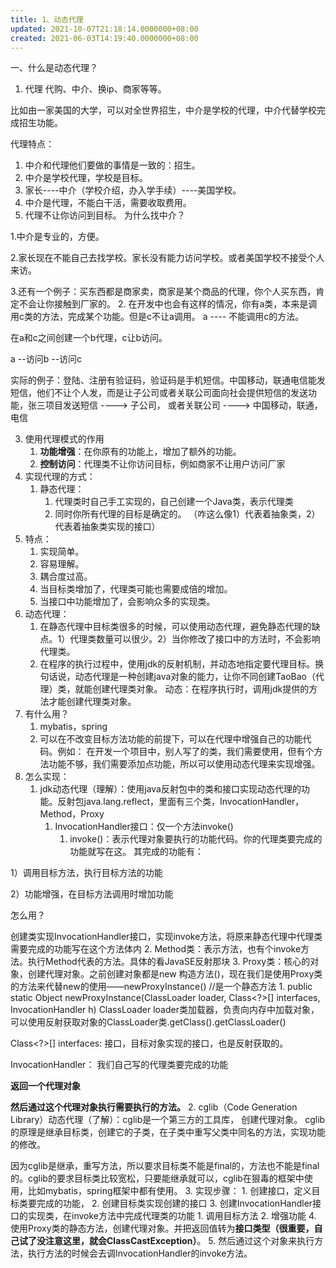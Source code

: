 ```yaml
---
title: 1、动态代理
updated: 2021-10-07T21:18:14.0000000+08:00
created: 2021-06-03T14:19:40.0000000+08:00
---
```


一、什么是动态代理？
1.  代理
代购、中介、换ip、商家等等。

比如由一家美国的大学，可以对全世界招生，中介是学校的代理，中介代替学校完成招生功能。

代理特点：
1.  中介和代理他们要做的事情是一致的：招生。
2.  中介是学校代理，学校是目标。
3.  家长----中介（学校介绍，办入学手续）----美国学校。
4.  中介是代理，不能白干活，需要收取费用。
5.  代理不让你访问到目标。
为什么找中介？

1.中介是专业的，方便。

2.家长现在不能自己去找学校。家长没有能力访问学校。或者美国学校不接受个人来访。

3.还有一个例子：买东西都是商家卖，商家是某个商品的代理，你个人买东西，肯定不会让你接触到厂家的。
2.  在开发中也会有这样的情况，你有a类，本来是调用c类的方法，完成某个功能。但是c不让a调用。
a ---- 不能调用c的方法。

在a和c之间创建一个b代理，c让b访问。

a --访问b --访问c

实际的例子：登陆、注册有验证码，验证码是手机短信。中国移动，联通电信能发短信，他们不让个人发，而是让子公司或者关联公司面向社会提供短信的发送功能，张三项目发送短信 ----\> 子公司， 或者关联公司 ----\> 中国移动，联通，电信

3.  使用代理模式的作用
    1.  **功能增强**：在你原有的功能上，增加了额外的功能。
    2.  **控制访问**：代理类不让你访问目标，例如商家不让用户访问厂家
4.  实现代理的方式：
    1.  静态代理：
        1.  代理类时自己手工实现的，自己创建一个Java类，表示代理类
        2.  同时你所有代理的目标是确定的。
（咋这么像1）代表着抽象类，2）代表着抽象类实现的接口）
3.  特点：
    1.  实现简单。
    2.  容易理解。
    3.  耦合度过高。
    4.  当目标类增加了，代理类可能也需要成倍的增加。
    5.  当接口中功能增加了，会影响众多的实现类。
2.  动态代理：
    1.  在静态代理中目标类很多的时候，可以使用动态代理，避免静态代理的缺点。1）代理类数量可以很少。2）当你修改了接口中的方法时，不会影响代理类。
    2.  在程序的执行过程中，使用jdk的反射机制，并动态地指定要代理目标。换句话说，动态代理是一种创建java对象的能力，让你不同创建TaoBao（代理）类，就能创建代理类对象。
动态：在程序执行时，调用jdk提供的方法才能创建代理类对象。
3.  有什么用？
    1.  mybatis，spring
    2.  可以在不改变目标方法功能的前提下，可以在代理中增强自己的功能代码。例如： 在开发一个项目中，别人写了的类，我们需要使用，但有个方法功能不够，我们需要添加点功能，所以可以使用动态代理来实现增强。
4.  怎么实现：
    1.  jdk动态代理（理解）：使用java反射包中的类和接口实现动态代理的功能。反射包java.lang.reflect，里面有三个类，InvocationHandler，Method，Proxy
        1.  InvocationHandler接口：仅一个方法invoke()
            1.  invoke()：表示代理对象要执行的功能代码。你的代理类要完成的功能就写在这。
其完成的功能有：

1）调用目标方法，执行目标方法的功能

2）功能增强，在目标方法调用时增加功能

怎么用？

创建类实现InvocationHandler接口，实现invoke方法，将原来静态代理中代理类需要完成的功能写在这个方法体内
2.  Method类：表示方法，也有个invoke方法。执行Method代表的方法。具体的看JavaSE反射那块
3.  Proxy类：核心的对象，创建代理对象。之前创建对象都是new 构造方法()，现在我们是使用Proxy类的方法来代替new的使用——newProxyInstance() //是一个静态方法
    1.  public static Object newProxyInstance(ClassLoader loader, Class\<?\>\[\] interfaces, InvocationHandler h)
ClassLoader loader类加载器，负责向内存中加载对象，可以使用反射获取对象的ClassLoader类.getClass().getClassLoader()

Class\<?\>\[\] interfaces: 接口，目标对象实现的接口，也是反射获取的。

InvocationHandler： 我们自己写的代理类要完成的功能

**返回一个代理对象**

**然后通过这个代理对象执行需要执行的方法。**
2.  cglib（Code Generation Library）动态代理（了解）：cglib是一个第三方的工具库， 创建代理对象。
cglib的原理是继承目标类，创建它的子类，在子类中重写父类中同名的方法，实现功能的修改。

因为cglib是继承，重写方法，所以要求目标类不能是final的，方法也不能是final的。cglib的要求目标类比较宽松，只要能继承就可以，cglib在狠毒的框架中使用，比如mybatis，spring框架中都有使用。
3.  实现步骤：
    1.  创建接口，定义目标类要完成的功能，
    2.  创建目标类实现创建的接口
    3.  创建InvocationHandler接口的实现类，在invoke方法中完成代理类的功能
        1.  调用目标方法
        2.  增强功能
    4.  使用Proxy类的静态方法，创建代理对象。并把返回值转为**接口类型（很重要，自己试了没注意这里，就会ClassCastException）**。
    5.  然后通过这个对象来执行方法，执行方法的时候会去调InvocationHandler的invoke方法。
